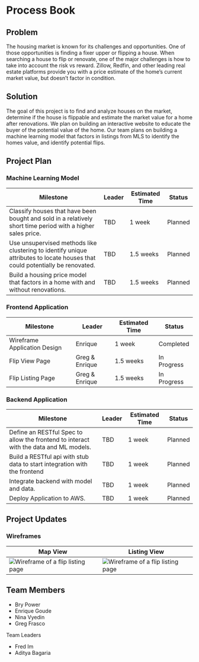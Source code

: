 # Process Book

## Problem

The housing market is known for its challenges and opportunities. One of those opportunities is finding a fixer upper or flipping a house. When searching a house to flip or renovate, one of the major challenges is how to take into account the risk vs reward. Zillow, Redfin, and other leading real estate platforms provide you with a price estimate of the home’s current market value, but doesn’t factor in condition.

## Solution

The goal of this project is to find and analyze houses on the market, determine if the house is flippable and estimate the market value for a home after renovations. We plan on building an interactive website to educate the buyer of the potential value of the home. Our team plans on building a machine learning model that factors in listings from MLS to identify the homes value, and identify potential flips.

## Project Plan

### Machine Learning Model

| Milestone                                                                                                                    | Leader | Estimated Time | Status  |
|------------------------------------------------------------------------------------------------------------------------------|--------|----------------|---------|
| Classify houses that have been bought and sold in a relatively short time period with a higher sales price.                  | TBD    | 1 week         | Planned |
| Use unsupervised methods like clustering to identify unique attributes to locate houses that could potentially be renovated. | TBD    | 1.5 weeks      | Planned |
| Build a housing price model that factors in a home with and without renovations.                                             | TBD    | 1.5 weeks      | Planned |

### Frontend Application

| Milestone                    | Leader         | Estimated Time | Status      |
|------------------------------|----------------|----------------|-------------|
| Wireframe Application Design | Enrique        | 1 week         | Completed   |
| Flip View Page               | Greg & Enrique | 1.5 weeks      | In Progress |
| Flip Listing Page            | Greg & Enrique | 1.5 weeks      | In Progress |


### Backend Application

| Milestone                                                                             | Leader | Estimated Time | Status  |
|---------------------------------------------------------------------------------------|--------|----------------|---------|
| Define an RESTful Spec to allow the frontend to interact with the data and ML models. | TBD    | 1 week         | Planned |
| Build a RESTful api with stub data to start integration with the frontend             | TBD    | 1 week         | Planned |
| Integrate backend with model and data.                                                | TBD    | 1 week         | Planned |
| Deploy Application to AWS.                                                            | TBD    | 1 week         | Planned |


## Project Updates

### Wireframes

| **Map View** | **Listing View** |
|----------|--------------|
| ![Wireframe of a flip listing page](https://user-images.githubusercontent.com/5147346/87996092-45648000-cabf-11ea-8b77-a347f36e26cb.png) | ![Wireframe of a flip listing page](https://user-images.githubusercontent.com/5147346/87996239-8ceb0c00-cabf-11ea-9151-24cc19a855f7.png) |

## Team Members

- Bry Power
- Enrique Goude
- Nina Vyedin
- Greg Frasco

Team Leaders
- Fred Im
- Aditya Bagaria

